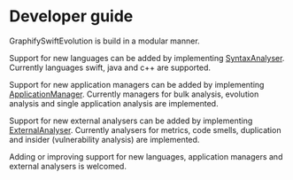 # Developer guide

GraphifySwiftEvolution is build in a modular manner. 

Support for new languages can be added by implementing [SyntaxAnalyser](syntax_analyser.md). Currently languages swift, java and c++ are supported. 

Support for new application managers can be added by implementing [ApplicationManager](application_manager.md). Currently managers for bulk analysis, evolution analysis and single application analysis are implemented. 

Support for new external analysers can be added by implementing [ExternalAnalyser](external_analyser.md). Currently analysers for metrics, code smells, duplication and insider (vulnerability analysis) are implemented. 

Adding or improving support for new languages, application managers and external analysers is welcomed. 
